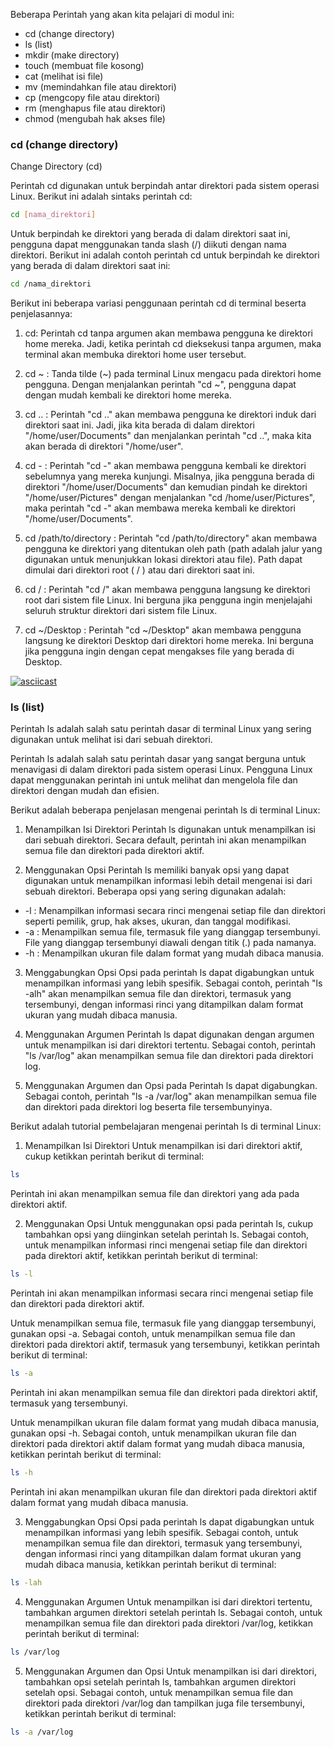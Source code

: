 Beberapa Perintah yang akan kita pelajari di modul ini:
- cd (change directory)
- ls (list)
- mkdir (make directory)
- touch (membuat file kosong)
- cat (melihat isi file)
- mv (memindahkan file atau direktori)
- cp (mengcopy file atau direktori)
- rm (menghapus file atau direktori)
- chmod (mengubah hak akses file)


### cd (change directory)
Change Directory (cd)

Perintah cd digunakan untuk berpindah antar direktori pada sistem operasi Linux. Berikut ini adalah sintaks perintah cd:

```bash
cd [nama_direktori]
```

Untuk berpindah ke direktori yang berada di dalam direktori saat ini, pengguna dapat menggunakan tanda slash (/) diikuti dengan nama direktori. Berikut ini adalah contoh perintah cd untuk berpindah ke direktori yang berada di dalam direktori saat ini:

```bash
cd /nama_direktori
```

Berikut ini beberapa variasi penggunaan perintah cd di terminal beserta penjelasannya:

1.  cd: Perintah cd tanpa argumen akan membawa pengguna ke direktori home mereka. Jadi, ketika perintah cd dieksekusi tanpa argumen, maka terminal akan membuka direktori home user tersebut.
    
2.  cd ~ : Tanda tilde (~) pada terminal Linux mengacu pada direktori home pengguna. Dengan menjalankan perintah "cd ~", pengguna dapat dengan mudah kembali ke direktori home mereka.
    
3.  cd .. : Perintah "cd .." akan membawa pengguna ke direktori induk dari direktori saat ini. Jadi, jika kita berada di dalam direktori "/home/user/Documents" dan menjalankan perintah "cd ..", maka kita akan berada di direktori "/home/user".
    
4.  cd - : Perintah "cd -" akan membawa pengguna kembali ke direktori sebelumnya yang mereka kunjungi. Misalnya, jika pengguna berada di direktori "/home/user/Documents" dan kemudian pindah ke direktori "/home/user/Pictures" dengan menjalankan "cd /home/user/Pictures", maka perintah "cd -" akan membawa mereka kembali ke direktori "/home/user/Documents".
    
5.  cd /path/to/directory : Perintah "cd /path/to/directory" akan membawa pengguna ke direktori yang ditentukan oleh path (path adalah jalur yang digunakan untuk menunjukkan lokasi direktori atau file). Path dapat dimulai dari direktori root ( / ) atau dari direktori saat ini.
   
6. cd / : Perintah "cd /" akan membawa pengguna langsung ke direktori root dari sistem file Linux. Ini berguna jika pengguna ingin menjelajahi seluruh struktur direktori dari sistem file Linux.
   
7. cd ~/Desktop : Perintah "cd ~/Desktop" akan membawa pengguna langsung ke direktori Desktop dari direktori home mereka. Ini berguna jika pengguna ingin dengan cepat mengakses file yang berada di Desktop.

[![asciicast](https://asciinema.org/a/569899.svg)](https://asciinema.org/a/569899)

### ls (list)
Perintah ls adalah salah satu perintah dasar di terminal Linux yang sering digunakan untuk melihat isi dari sebuah direktori.

Perintah ls adalah salah satu perintah dasar yang sangat berguna untuk menavigasi di dalam direktori pada sistem operasi Linux. Pengguna Linux dapat menggunakan perintah ini untuk melihat dan mengelola file dan direktori dengan mudah dan efisien.

Berikut adalah beberapa penjelasan mengenai perintah ls di terminal Linux:

1.  Menampilkan Isi Direktori Perintah ls digunakan untuk menampilkan isi dari sebuah direktori. Secara default, perintah ini akan menampilkan semua file dan direktori pada direktori aktif.
    
2.  Menggunakan Opsi Perintah ls memiliki banyak opsi yang dapat digunakan untuk menampilkan informasi lebih detail mengenai isi dari sebuah direktori. Beberapa opsi yang sering digunakan adalah:
    

-   -l : Menampilkan informasi secara rinci mengenai setiap file dan direktori seperti pemilik, grup, hak akses, ukuran, dan tanggal modifikasi.
-   -a : Menampilkan semua file, termasuk file yang dianggap tersembunyi. File yang dianggap tersembunyi diawali dengan titik (.) pada namanya.
-   -h : Menampilkan ukuran file dalam format yang mudah dibaca manusia.

3.  Menggabungkan Opsi Opsi pada perintah ls dapat digabungkan untuk menampilkan informasi yang lebih spesifik. Sebagai contoh, perintah "ls -alh" akan menampilkan semua file dan direktori, termasuk yang tersembunyi, dengan informasi rinci yang ditampilkan dalam format ukuran yang mudah dibaca manusia.
    
4.  Menggunakan Argumen Perintah ls dapat digunakan dengan argumen untuk menampilkan isi dari direktori tertentu. Sebagai contoh, perintah "ls /var/log" akan menampilkan semua file dan direktori pada direktori log.
    
5.  Menggunakan Argumen dan Opsi pada Perintah ls dapat digabungkan. Sebagai contoh, perintah "ls -a /var/log" akan menampilkan semua file dan direktori pada direktori log beserta file tersembunyinya.
    


Berikut adalah tutorial pembelajaran mengenai perintah ls di terminal Linux:

1. Menampilkan Isi Direktori Untuk menampilkan isi dari direktori aktif, cukup ketikkan perintah berikut di terminal:
```bash
ls
```
Perintah ini akan menampilkan semua file dan direktori yang ada pada direktori aktif.

2. Menggunakan Opsi Untuk menggunakan opsi pada perintah ls, cukup tambahkan opsi yang diinginkan setelah perintah ls. Sebagai contoh, untuk menampilkan informasi rinci mengenai setiap file dan direktori pada direktori aktif, ketikkan perintah berikut di terminal:
```bash
ls -l
```
Perintah ini akan menampilkan informasi secara rinci mengenai setiap file dan direktori pada direktori aktif.

Untuk menampilkan semua file, termasuk file yang dianggap tersembunyi, gunakan opsi -a. Sebagai contoh, untuk menampilkan semua file dan direktori pada direktori aktif, termasuk yang tersembunyi, ketikkan perintah berikut di terminal:
```bash
ls -a
```
Perintah ini akan menampilkan semua file dan direktori pada direktori aktif, termasuk yang tersembunyi.

Untuk menampilkan ukuran file dalam format yang mudah dibaca manusia, gunakan opsi -h. Sebagai contoh, untuk menampilkan ukuran file dan direktori pada direktori aktif dalam format yang mudah dibaca manusia, ketikkan perintah berikut di terminal:
```bash
ls -h
```

Perintah ini akan menampilkan ukuran file dan direktori pada direktori aktif dalam format yang mudah dibaca manusia.

3. Menggabungkan Opsi Opsi pada perintah ls dapat digabungkan untuk menampilkan informasi yang lebih spesifik. Sebagai contoh, untuk menampilkan semua file dan direktori, termasuk yang tersembunyi, dengan informasi rinci yang ditampilkan dalam format ukuran yang mudah dibaca manusia, ketikkan perintah berikut di terminal:
```bash
ls -lah
```

4. Menggunakan Argumen
   Untuk menampilkan isi dari direktori tertentu, tambahkan argumen direktori setelah perintah ls. Sebagai contoh, untuk menampilkan semua file dan direktori pada direktori /var/log, ketikkan perintah berikut di terminal:
```bash
ls /var/log
```
5. Menggunakan Argumen dan Opsi
   Untuk menampilkan isi dari direktori, tambahkan opsi setelah perintah ls, tambahkan argumen direktori setelah opsi. Sebagai contoh, untuk menampilkan semua file dan direktori pada direktori /var/log dan tampilkan juga file tersembunyi, ketikkan perintah berikut di terminal:
```bash
ls -a /var/log
```